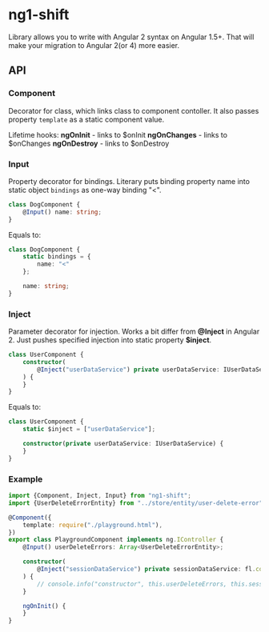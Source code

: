 # ng1-shift

Library allows you to write with Angular 2 syntax on Angular 1.5+. That will make your migration to Angular 2(or 4) more easier.

## API

### Component
Decorator for class, which links class to component contoller.
It also passes property `template` as a static component value.

Lifetime hooks:
**ngOnInit** - links to $onInit
**ngOnChanges** - links to $onChanges
**ngOnDestroy** - links to $onDestroy

### Input
Property decorator for bindings. Literary puts binding property name into static object `bindings` as one-way binding "<".

```typescript
class DogComponent {
    @Input() name: string;
}
```
Equals to:
```typescript
class DogComponent {
    static bindings = {
        name: "<"
    };

    name: string;
}
```

### Inject
Parameter decorator for injection. Works a bit differ from **@Inject** in Angular 2.
Just pushes specified injection into static property **$inject**.

```typescript
class UserComponent {
    constructor(
        @Inject("userDataService") private userDataService: IUserDataService
    ) {
    }
}
```
Equals to:
```typescript
class UserComponent {
    static $inject = ["userDataService"];

    constructor(private userDataService: IUserDataService) {
    }
}
```

### Example
```typescript
import {Component, Inject, Input} from "ng1-shift";
import {UserDeleteErrorEntity} from "../store/entity/user-delete-error";

@Component({
    template: require("./playground.html"),
})
export class PlaygroundComponent implements ng.IController {
    @Input() userDeleteErrors: Array<UserDeleteErrorEntity>;

    constructor(
        @Inject("sessionDataService") private sessionDataService: fl.core.services.ISessionDataService
    ) {
        // console.info("constructor", this.userDeleteErrors, this.sessionDataService);
    }

    ngOnInit() {
    }
}
```
